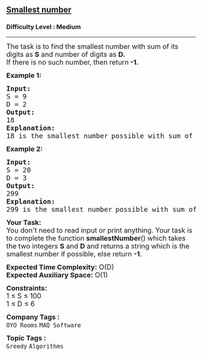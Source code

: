 <h2><a href="https://www.geeksforgeeks.org/problems/smallest-number5829/1?itm_source=geeksforgeeks&itm_medium=article&itm_campaign=bottom_sticky_on_article">Smallest number</a></h2><h3>Difficulty Level : Medium</h3><hr><div class="problems_problem_content__Xm_eO"><p><span style="font-size: 18px;">The task is to find the smallest number with sum of its digits as <strong>S</strong>&nbsp;and number of digits as <strong>D.&nbsp;<br></strong>If there is no such number, then return<strong> -1.</strong></span></p>
<p><strong><span style="font-size: 18px;">Example 1:</span></strong></p>
<pre><strong><span style="font-size: 18px;">Input:</span></strong>
<span style="font-size: 18px;">S = 9 </span>
<span style="font-size: 18px;">D = 2</span>
<strong><span style="font-size: 18px;">Output:</span></strong>
<span style="font-size: 18px;">18</span>
<strong><span style="font-size: 18px;">Explanation:</span></strong>
<span style="font-size: 18px;">18 is the smallest number</span> <span style="font-size: 18px;">possible with sum of digits = 9</span> <span style="font-size: 18px;">and total digits = 2.</span></pre>
<p><span style="font-size: 18px;"><strong>Example 2:</strong></span></p>
<pre><strong><span style="font-size: 18px;">Input:</span></strong>
<span style="font-size: 18px;">S = 20</span>
<span style="font-size: 18px;">D = 3</span>
<strong><span style="font-size: 18px;">Output:</span></strong>
<span style="font-size: 18px;">299</span>
<strong><span style="font-size: 18px;">Explanation:</span></strong>
<span style="font-size: 18px;">299 is the smallest number</span> <span style="font-size: 18px;">possible with sum of digits = 20</span> <span style="font-size: 18px;">and total digits = 3.</span></pre>
<p><strong><span style="font-size: 18px;">Your Task:<br></span></strong><span style="font-size: 18px;">You don't need to read input or print anything. Your task is to complete the function <strong>smallestNumber</strong>() which takes the two integers <strong>S</strong> and <strong>D</strong> and returns a string which is the smallest number if possible, else return <strong>-1</strong>.</span></p>
<p><span style="font-size: 18px;"><strong>Expected Time Complexity:</strong> O(D)<br><strong>Expected Auxiliary Space:</strong> O(1)</span></p>
<p><span style="font-size: 18px;"><strong>Constraints:</strong><br>1 ≤ S&nbsp;≤ 100<br>1 ≤ D ≤ 6</span></p></div><p><span style=font-size:18px><strong>Company Tags : </strong><br><code>OYO Rooms</code>&nbsp;<code>MAQ Software</code>&nbsp;<br><p><span style=font-size:18px><strong>Topic Tags : </strong><br><code>Greedy</code>&nbsp;<code>Algorithms</code>&nbsp;